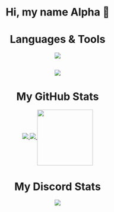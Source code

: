 <p align="center">
    <h1 align="center">Hi, my name Alpha 👋</h1>
</p>

<h1 align="center">
    Languages & Tools
</h1>

</h2>
<div align="center">
    <img src="https://skillicons.dev/icons?i=js,ts,html,css,python,nodejs,java,mysql,sqlite,mongo&theme=dark"/>
</h2>
<h2 align="center">
    <img src="https://skillicons.dev/icons?i=js,ts,html,css,python,nodejs,java,mysql,sqlite,mongo&theme=dark"/>
</div>

<h1 align="center">
    My GitHub Stats
</h1>
  <p align="center">
    <a href="https://github.com/ByAlphas/">
        <img src="https://github-readme-stats.vercel.app/api?username=ByAlphas&show_icons=true&theme=dark" />
    <a href="https://github.com/ByAlphas">
        <img src="https://github-readme-streak-stats.herokuapp.com?user=ByAlphas&show_icons=true&theme=dark" />
   <img src="https://github-readme-stats.vercel.app/api/top-langs/?username=ByAlphas&layout=compact&show_icons=true&theme=dark&border=true"width="%100" height="150px" align="center" />
    </a>
</p>
    
 <h1 align="center">
     My Discord Stats
        </h1>
        <p align="center">
       <a href="https://discord.com/users/755692726074343424">
                   <img src="https://lanyard.cnrad.dev/api/755692726074343424" />
           </a>
    </p>
    
    


   
    
    
